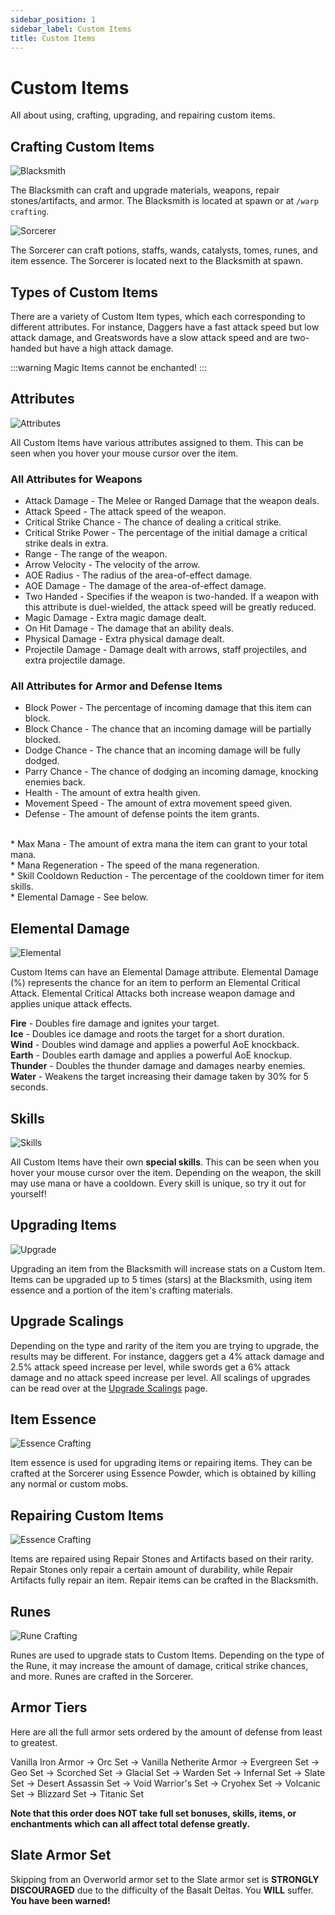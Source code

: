 ```yaml
---
sidebar_position: 1
sidebar_label: Custom Items
title: Custom Items
---
```


# Custom Items
All about using, crafting, upgrading, and repairing custom items.

## Crafting Custom Items

![Blacksmith](./img/blacksmith.png)

The Blacksmith can craft and upgrade materials, weapons, repair stones/artifacts, and armor. The Blacksmith is located at spawn or at `/warp crafting`.

![Sorcerer](./img/sorcerer.png)

The Sorcerer can craft potions, staffs, wands, catalysts, tomes, runes, and item essence. The Sorcerer is located next to the Blacksmith at spawn.

## Types of Custom Items

There are a variety of Custom Item types, which each corresponding to different attributes. For instance, Daggers have a fast attack speed but low attack damage, and Greatswords have a slow attack speed and are two-handed but have a high attack damage.

:::warning
Magic Items cannot be enchanted!
:::

## Attributes

![Attributes](./img/attributes.png)

All Custom Items have various attributes assigned to them. This can be seen when you hover your mouse cursor over the item.

### All Attributes for Weapons

* Attack Damage - The Melee or Ranged Damage that the weapon deals. <br />
* Attack Speed - The attack speed of the weapon. <br />
* Critical Strike Chance - The chance of dealing a critical strike. <br />
* Critical Strike Power - The percentage of the initial damage a critical strike deals in extra. <br />
* Range - The range of the weapon. <br />
* Arrow Velocity - The velocity of the arrow. <br />
* AOE Radius - The radius of the area-of-effect damage. <br />
* AOE Damage - The damage of the area-of-effect damage. <br />
* Two Handed - Specifies if the weapon is two-handed. If a weapon with this attribute is duel-wielded, the attack speed will be greatly reduced. <br />
* Magic Damage - Extra magic damage dealt. <br />
* On Hit Damage - The damage that an ability deals. <br />
* Physical Damage - Extra physical damage dealt. <br />
* Projectile Damage - Damage dealt with arrows, staff projectiles, and extra projectile damage. <br />

### All Attributes for Armor and Defense Items

* Block Power - The percentage of incoming damage that this item can block. <br /> 
* Block Chance - The chance that an incoming damage will be partially blocked. <br /> 
* Dodge Chance - The chance that an incoming damage will be fully dodged. <br /> 
* Parry Chance - The chance of dodging an incoming damage, knocking enemies back. <br />
* Health - The amount of extra health given. <br />
* Movement Speed - The amount of extra movement speed given. <br />
* Defense - The amount of defense points the item grants. <br />
<br />
* Max Mana - The amount of extra mana the item can grant to your total mana. <br />
* Mana Regeneration - The speed of the mana regeneration. <br />
* Skill Cooldown Reduction - The percentage of the cooldown timer for item skills. <br />
* Elemental Damage - See below. <br />

## Elemental Damage

![Elemental](./img/elemental.png)

Custom Items can have an Elemental Damage attribute. Elemental Damage (%) represents the chance for an item to perform an Elemental Critical Attack. Elemental Critical Attacks both increase weapon damage and applies unique attack effects.

**Fire** - Doubles fire damage and ignites your target. <br />
**Ice** - Doubles ice damage and roots the target for a short duration. <br />
**Wind** - Doubles wind damage and applies a powerful AoE knockback. <br />
**Earth** - Doubles earth damage and applies a powerful AoE knockup. <br />
**Thunder** - Doubles the thunder damage and damages nearby enemies. <br />
**Water** - Weakens the target increasing their damage taken by 30% for 5 seconds. <br />

## Skills

![Skills](./img/skills.png)

All Custom Items have their own **special skills**. This can be seen when you hover your mouse cursor over the item. Depending on the weapon, the skill may use mana or have a cooldown. Every skill is unique, so try it out for yourself!

## Upgrading Items

![Upgrade](./img/upgrade-station.png)

Upgrading an item from the Blacksmith will increase stats on a Custom Item. Items can be upgraded up to 5 times (stars) at the Blacksmith, using item essence and a portion of the item's crafting materials.

## Upgrade Scalings

Depending on the type and rarity of the item you are trying to upgrade, the results may be different. For instance, daggers get a 4% attack damage and 2.5% attack speed increase per level, while swords get a 6% attack damage and no attack speed increase per level. All scalings of upgrades can be read over at the [Upgrade Scalings](upgrade-scalings.md) page.

## Item Essence

![Essence Crafting](./img/essence-crafting.png)

Item essence is used for upgrading items or repairing items. They can be crafted at the Sorcerer using Essence Powder, which is obtained by killing any normal or custom mobs.

## Repairing Custom Items

![Essence Crafting](./img/repairing.png)

Items are repaired using Repair Stones and Artifacts based on their rarity. Repair Stones only repair a certain amount of durability, while Repair Artifacts fully repair an item. Repair items can be crafted in the Blacksmith.

## Runes

![Rune Crafting](./img/rune-crafting.png)

Runes are used to upgrade stats to Custom Items. Depending on the type of the Rune, it may increase the amount of damage, critical strike chances, and more. Runes are crafted in the Sorcerer.

## Armor Tiers
Here are all the full armor sets ordered by the amount of defense from least to greatest. <br />

Vanilla Iron Armor -> Orc Set -> Vanilla Netherite Armor -> Evergreen Set -> Geo Set -> Scorched Set -> Glacial Set -> Warden Set -> Infernal Set -> Slate Set -> Desert Assassin Set -> Void Warrior's Set -> Cryohex Set -> Volcanic Set -> Blizzard Set -> Titanic Set <br />

**Note that this order does NOT take full set bonuses, skills, items, or enchantments which can all affect total defense greatly.**

## Slate Armor Set
Skipping from an Overworld armor set to the Slate armor set is **STRONGLY DISCOURAGED** due to the difficulty of the Basalt Deltas. You **WILL** suffer. **You have been warned!**
